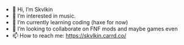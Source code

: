 - 👋 Hi, I’m Skvlkin
- 👀 I’m interested in music.
- 🌱 I’m currently learning coding (haxe for now)
- 💞️ I’m looking to collaborate on FNF mods and maybe games even
- 📫 How to reach me: https://skvlkin.carrd.co/

<!---
Skvlkin/Skvlkin is a ✨ special ✨ repository because its `README.md` (this file) appears on your GitHub profile.
You can click the Preview link to take a look at your changes.
--->
